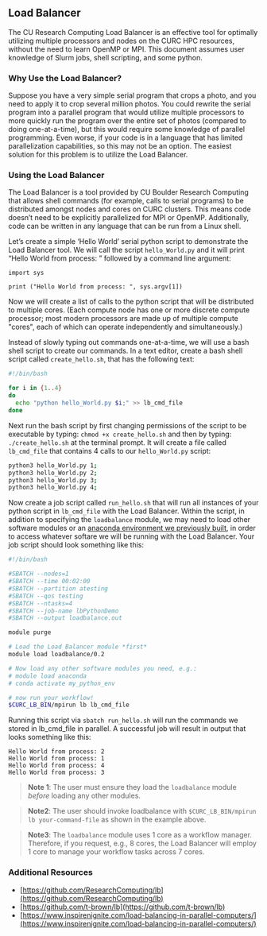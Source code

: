 ## Load Balancer

The CU Research Computing Load Balancer is an effective tool for
optimally utilizing multiple processors and nodes on the CURC HPC
resources, without the need to learn OpenMP or MPI. This document
assumes user knowledge of Slurm jobs, shell scripting, and
some python.


### Why Use the Load Balancer?

Suppose you have a very simple serial program that crops a photo, and
you need to apply it to crop several million photos. You could rewrite
the serial program into a parallel program that would utilize multiple
processors to more quickly run the program over the entire set of
photos (compared to doing one-at-a-time), but this would require some
knowledge of parallel programming. Even worse, if your code is in a
language that has limited parallelization capabilities, so this may not
be an option. The easiest solution for this problem is to utilize the
Load Balancer.


### Using the Load Balancer

The Load Balancer is a tool provided by CU Boulder Research Computing
that allows shell commands (for example, calls to serial programs) to
be distributed amongst nodes and cores on CURC clusters. This means code
doesn’t need to be explicitly parallelized for MPI or
OpenMP. Additionally, code can be written in any language that can be
run from a Linux shell.

Let’s create a simple ‘Hello World’ serial python script to
demonstrate the Load Balancer tool. We will call the script
`hello_World.py` and it will print “Hello World from process: ”
followed by a command line argument:

```
import sys

print ("Hello World from process: ", sys.argv[1])
```

Now we will create a list of calls to the python script that will be
distributed to multiple cores. (Each compute node has one or more
discrete compute processor; most modern processors are made up of
multiple compute "cores", each of which can operate independently and
simultaneously.)

Instead of slowly typing out commands one-at-a-time, we will use a
bash shell script to create our commands. In a text editor, create a
bash shell script called `create_hello.sh`, that has the following
text:

```bash
#!/bin/bash

for i in {1..4}
do
  echo "python hello_World.py $i;" >> lb_cmd_file
done
```

Next run the bash script by first changing permissions of the script
to be executable by typing: `chmod +x create_hello.sh` and then by
typing: `./create_hello.sh` at the terminal prompt. It will create a
file called `lb_cmd_file` that contains 4 calls to our
`hello_World.py` script:

```bash
python3 hello_World.py 1;
python3 hello_World.py 2;
python3 hello_World.py 3;
python3 hello_World.py 4;
```

Now create a job script called `run_hello.sh` that will run all instances of your python script in `lb_cmd_file` with the Load Balancer. Within the script, in addition to specifying the `loadbalance` module, we may need to load other software modules or an [anaconda environment we previously built](./python), in order to access whatever softare we will be running with the Load Balancer. Your job script should look something like this:

```bash
#!/bin/bash

#SBATCH --nodes=1
#SBATCH --time 00:02:00
#SBATCH --partition atesting
#SBATCH --qos testing
#SBATCH --ntasks=4
#SBATCH --job-name lbPythonDemo
#SBATCH --output loadbalance.out

module purge

# Load the Load Balancer module *first*
module load loadbalance/0.2

# Now load any other software modules you need, e.g.:
# module load anaconda 
# conda activate my_python_env

# now run your workflow! 
$CURC_LB_BIN/mpirun lb lb_cmd_file
```

Running this script via `sbatch run_hello.sh` will run the commands we stored in
lb_cmd_file in parallel. A successful job will result in output that
looks something like this:

```
Hello World from process: 2
Hello World from process: 1
Hello World from process: 4
Hello World from process: 3
```

> __Note 1__: The user must ensure they load the `loadbalance` module _before_ loading any other modules.

> __Note2__: The user should invoke loadbalance with `$CURC_LB_BIN/mpirun lb your-command-file` as shown in the example above.  

> __Note3__: The `loadbalance` module uses 1 core as a workflow manager.  Therefore, if you request, e.g., 8 cores, the Load Balancer will employ 1 core to manage your workflow tasks across 7 cores.

### Additional Resources

* [https://github.com/ResearchComputing/lb](https://github.com/ResearchComputing/lb)
* [https://github.com/t-brown/lb](https://github.com/t-brown/lb)
* [https://www.inspirenignite.com/load-balancing-in-parallel-computers/](https://www.inspirenignite.com/load-balancing-in-parallel-computers/)

